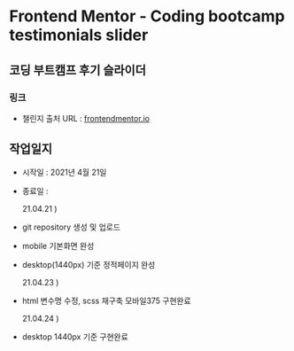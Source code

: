 # Frontend Mentor - Coding bootcamp testimonials slider

## 코딩 부트캠프 후기 슬라이더

### 링크

- 챌린지 출처 URL : [frontendmentor.io](https://www.frontendmentor.io/challenges/coding-bootcamp-testimonials-slider-4FNyLA8JL)

## 작업일지

- 시작일 : 2021년 4월 21일
- 종료일 :

  21.04.21 )

- git repository 생성 및 업로드
- mobile 기본화면 완성
- desktop(1440px) 기준 정적페이지 완성

  21.04.23 )

- html 변수명 수정, scss 재구축 모바일375 구현완료

  21.04.24 )

- desktop 1440px 기준 구현완료
